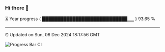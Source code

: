 ### Hi there 👋

⏳ Year progress { ████████████████████████████▁▁ } 93.65 %

---

⏰ Updated on Sun, 08 Dec 2024 18:17:56 GMT

![Progress Bar CI](https://github.com/liununu/liununu/workflows/Progress%20Bar%20CI/badge.svg)
